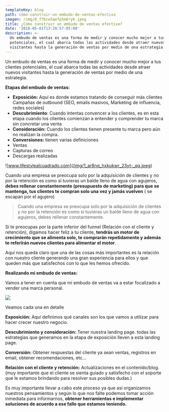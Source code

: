 ```yaml
---
templateKey: blog
path: cómo-construir-un-embudo-de-ventas-efectivo
imagen: /img/0_f7bcw5qefp5m6ryk.jpeg
title: ¿Cómo construir un embudo de ventas efectivo?
date: '2018-05-01T13:20:57-05:00'
description: >-
  Un embudo de ventas es una forma de medir y conocer mucho mejor a tus clientes
  potenciales, el cual abarca todas las actividades desde atraer nuevos
  visitantes hasta la generación de ventas por medio de una estrategia.
---
```

Un embudo de ventas es una forma de medir y conocer mucho mejor a tus clientes potenciales, el cual abarca todas las actividades desde atraer nuevos visitantes hasta la generación de ventas por medio de una estrategia.

**Etapas del embudo de ventas:**

* **Exposición:** Aquí es donde estamos tratando de conseguir más clientes Campañas de outbound (SEO, emails masivos, Marketing de influencia, redes sociales)
* **Descubrimiento**: Cuando intentas convencer a los clientes, es en esta etapa cuando los clientes comienzan a entender y comprender tu marca sin concretar una venta
* **Consideración:** Cuando los clientes tienen presente tu marca pero aún no realizan la compra.
* **Conversiones:** tienen varias definiciones
* Ventas
* Capturas de correo
* Descargas realizadas

![www.lifestylealcuadrado.com](/img/1_ar8nq_hxkukwr_23yt-_qq.jpeg)

Cuando una empresa se preocupa solo por la adquisición de clientes y no por la retención es como si tuvieras un balde lleno de agua con agujeros, **debes rellenar constantemente (presupuesto de marketing) para que se mantenga, tus clientes te compran solo una vez y jamás vuelven** ( se escapan por el agujero)

> Cuando una empresa se preocupa solo por la adquisición de clientes y no por la retención es como si tuvieras un balde lleno de agua con agujeros, debes rellenar constantemente.

Si te preocupas por la parte inferior del funnel (Relación con el cliente y retención), digamos hacer feliz a tu cliente, **tendrás un motor de crecimiento que se alimenta solo, te comprarán repetidamente y además te referirán nuevos clientes para alimentar el motor**.

Aquí nos queda claro que una de las cosas más importantes es la relación con nuestro cliente generando una gran experiencia para ellos y que queden más que satisfechos con lo que les hemos ofrecido.

**Realizando mi embudo de ventas:**

Vamos a tener en cuenta que mi embudo de ventas va a estar focalizado a vender una marca personal.

![](/img/1_uazh595k4p7wrsxhotutaq.png)

Veamos cada una en detalle

**Exposición:** Aquí definimos qué canales son los que vamos a utilizar para hacer crecer nuestro negocio.

**Descubrimiento y consideración:** Tener nuestra landing page. todas las estrategias que generamos en la etapa de exposición lleven a esta landing page.

**Conversión:** Obtener respuestas del cliente ya sean ventas, registros en email, obtener recomendaciones, etc…

**Relación con el cliente y retención:** Actualizaciones en el contenido/blog. (muy importante que el cliente se sienta guiado y satisfecho con el soporte que le estamos brindando para resolver sus posibles dudas.)

Es muy importante llevar a cabo este proceso ya que así organizamos nuestros pensamientos y según lo que nos falte podemos tomar acción inmediata para informarnos, **obtener herramientas e implementar soluciones de acuerdo a ese fallo que estamos teniendo.**
